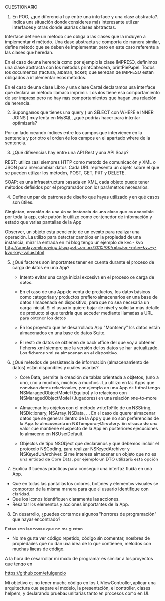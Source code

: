 CUESTIONARIO

1. En POO, ¿qué diferencia hay entre una interface y una clase abstracta?. Indica una situación donde consideres más interesante utilizar interfaces y otras 
donde usarías clases abstractas.

Interface defiene un método que obliga a las clases que la incluyen a implementar el método.
Una clase abstracta se comporta de manera similar, define método que se deben de implementar, pero en este caso referente a las clases que heredan.

En el caso de una herencia como por ejemplo la clase IMPRESO, definimos una clase abstracta con los métodos printCabecera, printPiePapel. Todos los documentos (factura, albarán, ticket) que heredan de IMPRESO están obligados a implementar esos métodos.

En el caso de una clase Libro y una clase Cartel declaramos una interface que declara un método llamado imprimir. Los dos tiene esa comportamiento de ser impreso pero no hay más comportamientos que hagan una relación de herencia.


2. Supongamos que tienes una query ( un SELECT con WHERE e INNER JOINS ) muy lenta en MySQL, ¿qué podrías hacer para intentar optimizarla?

Por un lado creando índices entre los campos que intervienen en la sentencia y por otro el orden de los campos en el apartado where de la sentencia.


3. ¿Qué diferencias hay entre una API Rest y una API Soap?

REST: utiliza casi siempres HTTP como metodo de comunicación y XML o JSON para intercambiar datos. Cada URL representa un objeto sobre el que se pueden utilizar los métodos, POST, GET, PUT y DELETE. 

SOAP: es una infraestructura basada en XML, cada objeto puede tener métodos definidos por el programador con los parámetros necesarios. 

4. Define un par de patrones de diseño que hayas utilizado y en qué casos son útiles.

 Singleton,  creación de una única instancia de una clase que es accesible por toda la app, este patrón lo utilizo
 como contenedor de información y estado que varias pantallas de la App 
 
 Observer, un objeto esta pendiente de un evento para realizar una operación. 
 La utilizo para detectar cambios en la propiedad de una instancia, mirar la entrada en mi blog tengo un ejemplo de kvc - kvo
  http://onedayoneknowing.blogspot.com.es/2015/06/relacion-entre-kvc-y-kvo-key-value.html
 

5. ¿Qué factores son importantes tener en cuenta durante el proceso de carga de datos en una App?

   - Intento evitar una carga inicial excesiva en el proceso de carga de datos.
   - En el caso de una App de venta de productos, los datos básicos como categorias y productos prefiero almacenarlos en una base de datos almacenada en dispositivo, para que no sea necesaria un carga inicial. Si el usuario quiere bajar de nivel y solicitar más detalle de producto sí que tendría que acceder mediante llamadas a URL para obtener los datos. 
   
   - En los proyecto que he desarrollado App "Montseny" los datos están almacenados en una base de datos Sqlite.
   - El resto de datos se obtienen de back office del que voy a obtener ficheros xml siempre que la versión de los datos se han actualizado. Los ficheros xml se almacenan en el dispositivo. 
  

   
6. ¿Qué métodos de persistencia de información (almacenamiento de datos) están disponibles y cuáles usarías?

   - Core Data, permite la creación de tablas orientada a objtetos, (uno a uno, uno a muchos, muchos a muchos). La utilizo en las Apps que conviven datos relacionales, por ejemplo en una App de futbol tengo NSManagedObjectModel (Equipo) y lo relaciono con NSManagedObjectModel (Jugadores) en una relación one-to-more
    
   - Almacenar los objetos con el método writeToFile de un NSString, NSDictionary, NSArray, NSData, ... En el caso de querer almacenar
datos que se generar dentro de la App y que no son preferencias de la App, lo almacenaría en NSTemporaryDirectory. En el caso de una valor que mantiene el aspecto de la App en posteriores ejecuciones lo almaceno en NSUserDefault.   

   - Objectos de tipo NSObject que declaramos y que debemos incluir el protocolo NSCoding, para realizar NSKeyedArchiver y NSKeyedUnArchiver. Si me interesa almacenar un objeto que no es una entidad de Core Data, por ejemplo un DTO utilizaría esta opción

7. Explica 3 buenas prácticas para conseguir una interfaz fluida en una App.

  - Que en todas las pantallas los colores, botones y elementos visuales se comporten de la misma manera para que el usuario identifique con claridad.
  - Que los iconos identifiquen claramente las acciones.
  - Resaltar los elementos y acciones importantes de la App.

8. En desarrollo, ¿puedes contarnos algunos "horrores de programación" que hayas encontrado?

  Estas son las cosas que no me gustan.
  
  - No me gusta ver código repetido, código sin comentar, nombres de propiedades que no dan una idea de lo que contienen, métodos con muchas líneas de código.
   
  A la hora de desarrollar mi modo de programar es similar a los proyectos que tengo en

  https://github.com/efulgencio
  
  Mi objetivo es no tener mucho código en los UIViewController, aplicar una arquitectura que separe el modelo, la presentación, el controller, clases helpers, y declarando pruebas unitarias tanto en procesos como en UI.
  
  
  
  
  
